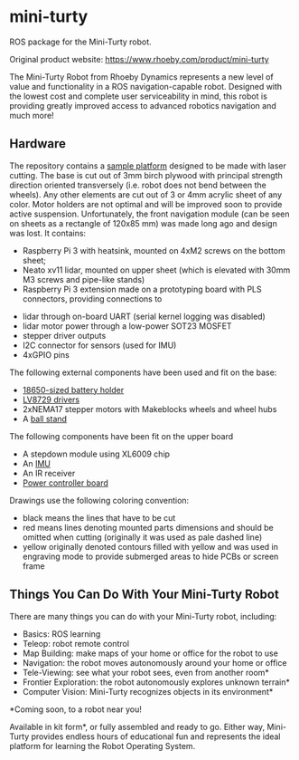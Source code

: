 # mini-turty


ROS package for the Mini-Turty robot.

Original product website: https://www.rhoeby.com/product/mini-turty
    
The Mini-Turty Robot from Rhoeby Dynamics represents a new level of value and functionality in a ROS navigation-capable robot. Designed with the lowest cost and complete user serviceability in mind, this robot is providing greatly improved access to advanced robotics navigation and much more!

## Hardware
The repository contains a [sample platform](mini_turty3/hw/lasercut) designed to be made with laser cutting. 
The base is cut out of 3mm birch plywood with principal strength direction oriented transversely (i.e. robot does not bend between the wheels).
Any other elements are cut out of 3 or 4mm acrylic sheet of any color. Motor holders are not optimal and will be improved soon to provide active suspension.
Unfortunately, the front navigation module (can be seen on sheets as a rectangle of 120x85 mm) was made long ago and design was lost. It contains:
 - Raspberry Pi 3 with heatsink, mounted on 4xM2 screws on the bottom sheet;
 - Neato xv11 lidar, mounted on upper sheet (which is elevated with 30mm M3 screws and pipe-like stands)
 - Raspberry Pi 3 extension made on a prototyping board with PLS connectors, providing connections to
  * lidar through on-board UART (serial kernel logging was disabled)
  * lidar motor power through a low-power SOT23 MOSFET
  * stepper driver outputs
  * I2C connector for  sensors (used for IMU)
  * 4xGPIO pins

The following external components have been used and fit on the base:
 - [18650-sized battery holder](https://www.thingiverse.com/thing:456900)
 - [LV8729 drivers](https://www.aliexpress.com/item/32808950520.html)
 - 2xNEMA17 stepper motors with Makeblocks wheels and wheel hubs
 - A [ball stand](https://pandao.ru/product/233c3d45-5e80-4f82-84e4-e2d594d67a44)

The following components have been fit on the upper board
 - A stepdown module using XL6009 chip
 - An [IMU](https://amperka.ru/product/troyka-imu-10-dof)
 - An IR receiver
 - [Power controller board](mini_turty3/hw/controller)

Drawings use the following coloring convention:
 - black means the lines that have to be cut
 - red means lines denoting mounted parts dimensions and should be omitted when cutting (originally it was used as pale dashed line)
 - yellow originally denoted contours filled with yellow and was used in engraving mode to provide submerged areas to hide PCBs or screen frame

## Things You Can Do With Your Mini-Turty Robot

There are many things you can do with your Mini-Turty robot, including:

- Basics: ROS learning
- Teleop: robot remote control
- Map Building: make maps of your home or office for the robot to use
- Navigation: the robot moves autonomously around your home or office
- Tele-Viewing: see what your robot sees, even from another room*
- Frontier Exploration: the robot autonomously explores unknown terrain*
- Computer Vision: Mini-Turty recognizes objects in its environment*

*Coming soon, to a robot near you!

Available in kit form*, or fully assembled and ready to go. Either way, Mini-Turty provides endless hours of educational fun and represents the ideal platform for learning the Robot Operating System.
